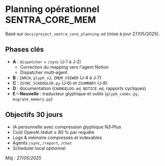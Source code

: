 # Planning opérationnel SENTRA_CORE_MEM

Basé sur `docs/project_sentra_core_planning.md` (mise à jour 27/05/2025).

## Phases clés

- **A** : `dispatcher` + `/sync` (J‑1 à J‑2)
  - Correction du mapping vers l'agent Notion
  - Dispatcher multi‑agent
- **B** : `ZARCH`, `glyph_v2`, `ZMEM_VIEWER` (J‑4 à J‑7)
- **C** : `ZSYNC_SCHEDULER.py` (J‑6) et `ZSUMMARY` (J‑8)
- **D** : documentation (`CHANGELOG.md`, `NOTICE.md`, rapports cycliques)
- **E – Nouvelle** : traducteur glyphique et outils (`glyph_codec.py`, `migrate_memory.py`)

## Objectifs 30 jours

- IA personnelle avec compression glyphique N3‑Plus
- Coût OpenAI réduit ≥ 80 % par requête
- Logs & mémoire compressés et indexables
- Agents `/sync`, `/report`, `/chat`
- Scheduler local optionnel

_Màj : 27/05/2025_
